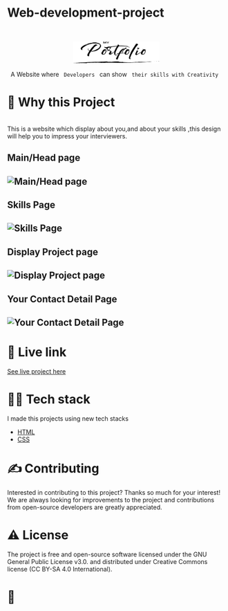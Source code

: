 # Web-development-project
<!-- PROJECT LOGO -->
<br />
<p align="center">
  <a href="https://github.com/Bhartirana2812/Portfolio-website-Project">
    <img src="/Projectimages/SeekPng.com_portfolio-png_1112824.png" alt="Logo" width="200" height="50">
  </a>

  <p align="center">
    A Website where <code> Developers </code> can show <code> their skills with Creativity </code>
    <br />
  </p>
</p>


<!-- ABOUT THE PROJECT -->
<h1>🧐 Why this Project</h1>
<br />
This is a website which display about you,and about your skills ,this design will help you to impress your interviewers.
<h2>Main/Head page<h2>
  
  ![Main/Head page](/Projectimages/Screenshot(14).png)
<h2>Skills Page<h2>
  
   ![Skills Page](/Projectimages/Screenshot(15).png)
  
<h2>Display Project page<h2>
  
   ![Display Project page](/Projectimages/Screenshot(16).png)
  
<h2>Your Contact Detail Page<h2>
  
   ![Your Contact Detail Page](/Projectimages/Screenshot(17).png)  
  
<h1>🌟 Live link</h1>
  
  [See live project here](https://bharti-portfolio.netlify.app/)
  
<h1>👨‍💻 Tech stack</h1>

I made this projects using new tech stacks
* [HTML](https://html.com/)
* [CSS](https://css-tricks.com/)



<h1>✍️ Contributing</h1>
Interested in contributing to this project? Thanks so much for your interest! We are always looking for improvements to the project and contributions from open-source developers are greatly appreciated.


<h1>⚠️ License</h1>
The project is free and open-source software licensed under the GNU General Public License v3.0. and distributed under Creative Commons license (CC BY-SA 4.0 International).

<br />

<h1>💛</h1>


    
